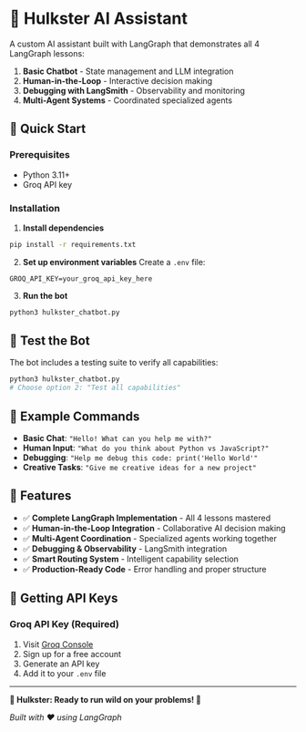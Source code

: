 # 🤖 Hulkster AI Assistant

A custom AI assistant built with LangGraph that demonstrates all 4 LangGraph lessons:

1. **Basic Chatbot** - State management and LLM integration
2. **Human-in-the-Loop** - Interactive decision making
3. **Debugging with LangSmith** - Observability and monitoring
4. **Multi-Agent Systems** - Coordinated specialized agents

## 🚀 Quick Start

### Prerequisites
- Python 3.11+
- Groq API key

### Installation

1. **Install dependencies**
```bash
pip install -r requirements.txt
```

2. **Set up environment variables**
Create a `.env` file:
```env
GROQ_API_KEY=your_groq_api_key_here
```

3. **Run the bot**
```bash
python3 hulkster_chatbot.py
```

## 🧪 Test the Bot

The bot includes a testing suite to verify all capabilities:

```bash
python3 hulkster_chatbot.py
# Choose option 2: "Test all capabilities"
```

## 💬 Example Commands

- **Basic Chat**: `"Hello! What can you help me with?"`
- **Human Input**: `"What do you think about Python vs JavaScript?"`
- **Debugging**: `"Help me debug this code: print('Hello World'"`
- **Creative Tasks**: `"Give me creative ideas for a new project"`

## 🎯 Features

- ✅ **Complete LangGraph Implementation** - All 4 lessons mastered
- ✅ **Human-in-the-Loop Integration** - Collaborative AI decision making
- ✅ **Multi-Agent Coordination** - Specialized agents working together
- ✅ **Debugging & Observability** - LangSmith integration
- ✅ **Smart Routing System** - Intelligent capability selection
- ✅ **Production-Ready Code** - Error handling and proper structure

## 🔑 Getting API Keys

### Groq API Key (Required)
1. Visit [Groq Console](https://console.groq.com/keys)
2. Sign up for a free account
3. Generate an API key
4. Add it to your `.env` file

---

**🤖 Hulkster: Ready to run wild on your problems! 💪**

*Built with ❤️ using LangGraph* 